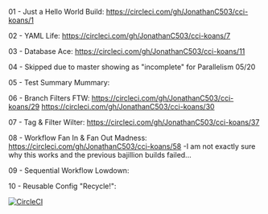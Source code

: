 01 - Just a Hello World Build: https://circleci.com/gh/JonathanC503/cci-koans/1 

02 - YAML Life: https://circleci.com/gh/JonathanC503/cci-koans/7 

03 - Database Ace: https://circleci.com/gh/JonathanC503/cci-koans/11 

04 - Skipped due to master showing as "incomplete" for Parallelism 05/20

05 - Test Summary Mummary: 

06 - Branch Filters FTW: https://circleci.com/gh/JonathanC503/cci-koans/29
                         https://circleci.com/gh/JonathanC503/cci-koans/30

07 - Tag & Filter Wilter: https://circleci.com/gh/JonathanC503/cci-koans/37

08 - Workflow Fan In & Fan Out Madness: https://circleci.com/gh/JonathanC503/cci-koans/58
    -I am not exactly sure why this works and the previous bajillion builds failed...

09 - Sequential Workflow Lowdown: 

10 - Reusable Config "Recycle!": 

[![CircleCI](https://circleci.com/gh/JonathanC503/cci-koans.svg?style=svg)](https://circleci.com/gh/JonathanC503/cci-koans)